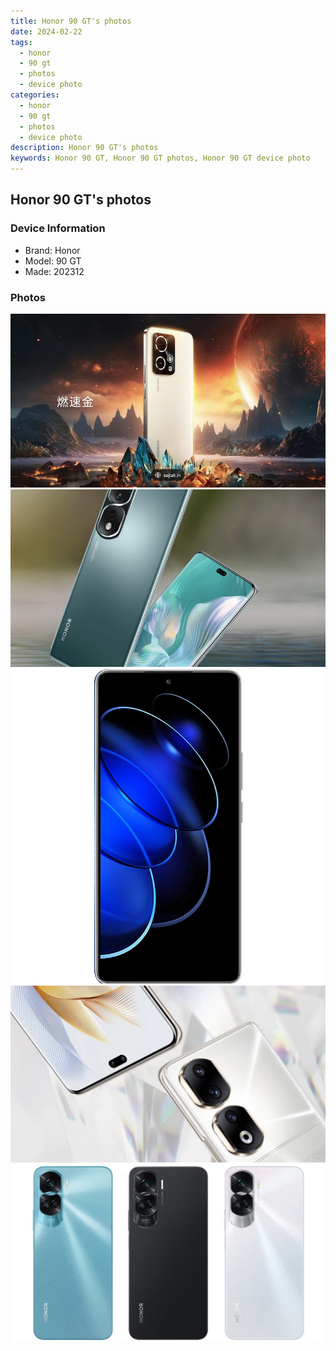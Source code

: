 ```yaml
---
title: Honor 90 GT's photos
date: 2024-02-22
tags: 
  - honor
  - 90 gt
  - photos
  - device photo
categories: 
  - honor
  - 90 gt
  - photos
  - device photo
description: Honor 90 GT's photos
keywords: Honor 90 GT, Honor 90 GT photos, Honor 90 GT device photo
---
```


## Honor 90 GT's photos

### Device Information

- Brand: Honor
- Model: 90 GT
- Made: 202312

### Photos

![/images/best-assets/devices/honor/honor-90-gt/1.jpg](/images/best-assets/devices/honor/honor-90-gt/1.jpg)
![/images/best-assets/devices/honor/honor-90-gt/2.jpg](/images/best-assets/devices/honor/honor-90-gt/2.jpg)
![/images/best-assets/devices/honor/honor-90-gt/3.jpg](/images/best-assets/devices/honor/honor-90-gt/3.jpg)
![/images/best-assets/devices/honor/honor-90-gt/4.jpg](/images/best-assets/devices/honor/honor-90-gt/4.jpg)
![/images/best-assets/devices/honor/honor-90-gt/5.jpg](/images/best-assets/devices/honor/honor-90-gt/5.jpg)
